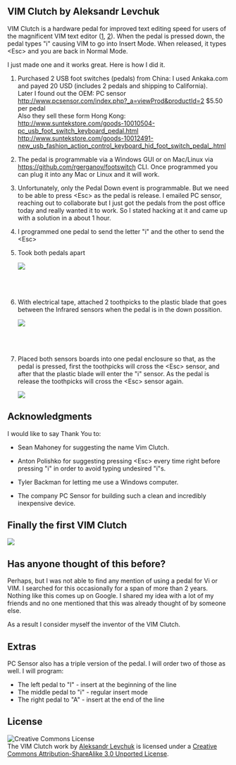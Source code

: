 ## VIM Clutch by Aleksandr Levchuk ##

VIM Clutch is a hardware pedal for improved text editing speed for users of the magnificent VIM text editor (<a href="http://www.vim.org/about.php">1</a>, <a href="http://www.viemu.com/a-why-vi-vim.html">2</a>). When the pedal is pressed down, the pedal types "i" causing VIM to go into Insert Mode. When released, it types &lt;Esc&gt; and you are back in Normal Mode.

I just made one and it works great. Here is how I did it.

1. Purchased 2 USB foot switches (pedals) from China:
I used Ankaka.com and payed 20 USD (includes 2 pedals and shipping to California). <br />
Later I found out the OEM: PC sensor http://www.pcsensor.com/index.php?_a=viewProd&productId=2 $5.50 per pedal<br />
Also they sell these form Hong Kong:<br />
http://www.suntekstore.com/goods-10010504-pc_usb_foot_switch_keyboard_pedal.html<br />
http://www.suntekstore.com/goods-10012491-new_usb_fashion_action_control_keyboard_hid_foot_switch_pedal_.html

2. The pedal is programmable via a Windows GUI or on Mac/Linux via https://github.com/rgerganov/footswitch CLI. Once programmed you can plug it into any Mac or Linux and it will work.

3. Unfortunately, only the Pedal Down event is programmable. But we need to be able to press &lt;Esc&gt; as the pedal is release. I emailed PC sensor, reaching out to collaborate but I just got the pedals from the post office today and really wanted it to work. So I stated hacking at it and came up with a solution in a about 1 hour.

  1. I programmed one pedal to send the letter "i" and the other to send the &lt;Esc&gt;

  2. Took both pedals apart


     <img src="https://github.com/alevchuk/vim-clutch/raw/master/pic1.jpg" />
     <br />
     <br />
     <br />
     <br />


  3. With electrical tape, attached 2 toothpicks to the plastic blade that goes between the Infrared sensors when the pedal is in the down possition.


     <img src="https://github.com/alevchuk/vim-clutch/raw/master/pic2.jpg" />
     <br />
     <br />
     <br />
     <br />


  4. Placed both sensors boards into one pedal enclosure so that, as the pedal is pressed, first the toothpicks will cross the &lt;Esc&gt; sensor, and after that the plastic blade will enter the "i" sensor. As the pedal is release the toothpicks will cross the &lt;Esc&gt; sensor again.


     <img src="https://github.com/alevchuk/vim-clutch/raw/master/pic3.jpg" />
     <br />


## Acknowledgments ##

I would like to say Thank You to:

   * Sean Mahoney for suggesting the name Vim Clutch. 

   * Anton Polishko for suggesting pressing &lt;Esc&gt; every time right before pressing "i" in order to avoid typing undesired "i"s.

   * Tyler Backman for letting me use a Windows computer.

   * The company PC Sensor for building such a clean and incredibly inexpensive device.


## Finally the first VIM Clutch ##

  <img src="https://github.com/alevchuk/vim-clutch/raw/master/pic4.jpg" />


## Has anyone thought of this before? ##

Perhaps, but I was not able to find any mention of using a pedal for Vi or VIM. I searched for this occasionally for a span of more than 2 years. Nothing like this comes up on Google. I shared my idea with a lot of my friends and no one mentioned that this was already thought of by someone else.

As a result I consider myself the inventor of the VIM Clutch.


## Extras ##

PC Sensor also has a triple version of the pedal. I will order two of those as well. I will program:

   * The left pedal to "I" - insert at the beginning of the line
   * The middle pedal to "i" - regular insert mode
   * The right pedal to "A" - insert at the end of the line


## License ##

<img alt="Creative Commons License"
style="border-width:0" src="http://i.creativecommons.org/l/by-sa/3.0/88x31.png"
 />
<br /><span xmlns:dct="http://purl.org/dc/terms/" 
href="http://purl.org/dc/dcmitype/Text" property="dct:title" 
rel="dct:type">The VIM Clutch work</span> by <a 
xmlns:cc="http://creativecommons.org/ns#" 
href="https://github.com/alevchuk/vim-clutch" property="cc:attributionName" 
rel="cc:attributionURL">Aleksandr Levchuk</a> is licensed under a <a 
rel="license" href="http://creativecommons.org/licenses/by-sa/3.0/">Creative 
Commons Attribution-ShareAlike 3.0 Unported License</a>.
